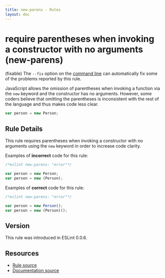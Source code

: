 ```yaml
---
title: new-parens - Rules
layout: doc
---
```

<!-- Note: No pull requests accepted for this file. See README.md in the root directory for details. -->

# require parentheses when invoking a constructor with no arguments (new-parens)

(fixable) The `--fix` option on the [command line](../user-guide/command-line-interface#fix) can automatically fix some of the problems reported by this rule.

JavaScript allows the omission of parentheses when invoking a function via the `new` keyword and the constructor has no arguments. However, some coders believe that omitting the parentheses is inconsistent with the rest of the language and thus makes code less clear.

```js
var person = new Person;
```

## Rule Details

This rule requires parentheses when invoking a constructor with no arguments using the `new` keyword in order to increase code clarity.

Examples of **incorrect** code for this rule:

```js
/*eslint new-parens: "error"*/

var person = new Person;
var person = new (Person);
```

Examples of **correct** code for this rule:

```js
/*eslint new-parens: "error"*/

var person = new Person();
var person = new (Person)();
```

## Version

This rule was introduced in ESLint 0.0.6.

## Resources

* [Rule source](https://github.com/eslint/eslint/tree/master/lib/rules/new-parens.js)
* [Documentation source](https://github.com/eslint/eslint/tree/master/docs/rules/new-parens.md)
